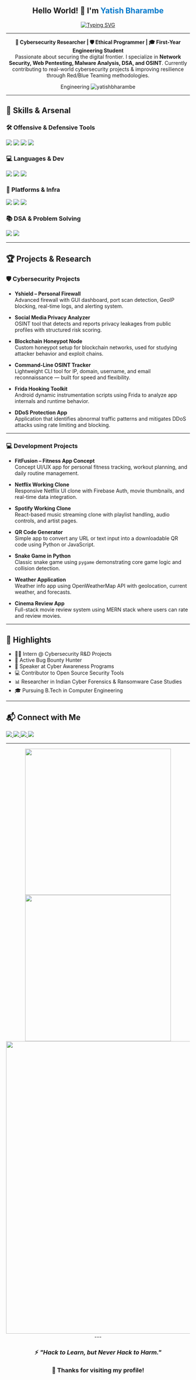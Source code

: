 <h2 align="center">
  Hello World! 👋  
  I'm <span style="color:#007acc"><strong>Yatish Bharambe</strong></span>
</h2>

<div align="center">
  <a href="https://git.io/typing-svg">
    <img src="https://readme-typing-svg.demolab.com?font=Fira+Code&pause=500&center=true&vCenter=true&width=450&lines= Cybersecurity+Engineer+%7C+Ethical+Hacker;DSA+Lover+%7C+C%2B%2B+%7C+Java+Ninja;Cyber+Forensics+%7C+Network+Defense;Bug+Bounty+%7C+Malware+Analysis;Always+Learning+%7C+Always+Defending+%F0%9F%95%B6%EF%B8%8F" alt="Typing SVG" />
  </a>
</div>

---

<p align="center">
  <strong>🔐 Cybersecurity Researcher | 🛡️ Ethical Programmer | 🎓 First-Year Engineering Student</strong><br>
  Passionate about securing the digital frontier. I specialize in <strong>Network Security, Web Pentesting, Malware Analysis, DSA, and OSINT</strong>.  
  Currently contributing to real-world cybersecurity projects & improving resilience through Red/Blue Teaming methodologies.
</p>

<p align="center"> Engineering
  <img src="https://komarev.com/ghpvc/?username=yatishbharambe&label=Profile%20Views&color=0e75b6&style=flat" alt="yatishbharambe" /> 
</p>

---

## 🧠 Skills & Arsenal
<p align="left">

### 🛠️ Offensive & Defensive Tools
<img src="https://img.shields.io/badge/Tools-Burp%20Suite%20Pro|Nmap|Metasploit|Wireshark|Frida-lightgrey" />
<img src="https://img.shields.io/badge/Frameworks-OWASP%20Top%2010|MITRE%20ATT%26CK-red" />
<img src="https://img.shields.io/badge/Reverse%20Engineering-Ghidra|x64dbg|Radare2-blue" />
<img src="https://img.shields.io/badge/OSINT-Photon|theHarvester|Sherlock|Holehe-brightgreen" />

### 💻 Languages & Dev
<img src="https://img.shields.io/badge/Programming-C%2B%2B|Java|Python-important" />
<img src="https://img.shields.io/badge/Scripting-Bash|PowerShell|Batch-blueviolet" />
<img src="https://img.shields.io/badge/Backend-Flask|Node.js|Firebase-yellow" />

### 🧰 Platforms & Infra
<img src="https://img.shields.io/badge/OS-ParrotOS|Kali|Ubuntu|Windows-blue" />
<img src="https://img.shields.io/badge/Networking-Firewalls|IDS%2FIPS|VPN|Proxy%20Chains-lightgrey" />
<img src="https://img.shields.io/badge/Cloud-GCP|AWS%20Basics|Docker-green" />

### 📚 DSA & Problem Solving
<img src="https://img.shields.io/badge/Practice-LeetCode|Codeforces|GFG|Striver%20Sheet-orange" />
<img src="https://img.shields.io/badge/Language-C%2B%2B%20(Primary)-informational" />

</p>

---

## 🏆 Projects & Research

### 🛡️ Cybersecurity Projects
- **Yshield – Personal Firewall**  
  Advanced firewall with GUI dashboard, port scan detection, GeoIP blocking, real-time logs, and alerting system.

- **Social Media Privacy Analyzer**  
  OSINT tool that detects and reports privacy leakages from public profiles with structured risk scoring.

- **Blockchain Honeypot Node**  
  Custom honeypot setup for blockchain networks, used for studying attacker behavior and exploit chains.

- **Command-Line OSINT Tracker**  
  Lightweight CLI tool for IP, domain, username, and email reconnaissance — built for speed and flexibility.

- **Frida Hooking Toolkit**  
  Android dynamic instrumentation scripts using Frida to analyze app internals and runtime behavior.

- **DDoS Protection App**  
  Application that identifies abnormal traffic patterns and mitigates DDoS attacks using rate limiting and blocking.

---

### 💻 Development Projects
- **FitFusion – Fitness App Concept**  
  Concept UI/UX app for personal fitness tracking, workout planning, and daily routine management.

- **Netflix Working Clone**  
  Responsive Netflix UI clone with Firebase Auth, movie thumbnails, and real-time data integration.

- **Spotify Working Clone**  
  React-based music streaming clone with playlist handling, audio controls, and artist pages.

- **QR Code Generator**  
  Simple app to convert any URL or text input into a downloadable QR code using Python or JavaScript.

- **Snake Game in Python**  
  Classic snake game using `pygame` demonstrating core game logic and collision detection.

- **Weather Application**  
  Weather info app using OpenWeatherMap API with geolocation, current weather, and forecasts.

- **Cinema Review App**  
  Full-stack movie review system using MERN stack where users can rate and review movies.

---

## 📌 Highlights
- 👨‍💻 Intern @ Cybersecurity R&D Projects  
- 🐞 Active Bug Bounty Hunter  
- 💬 Speaker at Cyber Awareness Programs  
- 💻 Contributor to Open Source Security Tools  
- 📊 Researcher in Indian Cyber Forensics & Ransomware Case Studies  
- 🎓 Pursuing B.Tech in Computer Engineering

---

## 📬 Connect with Me

<p align="left">
  <a href="https://www.linkedin.com/in/yatish-bharambe-050197330?utm_source=share&utm_campaign=share_via&utm_content=profile&utm_medium=android_app" target="_blank">
    <img src="https://img.shields.io/badge/LinkedIn-0077B5?style=for-the-badge&logo=linkedin&logoColor=white" />
  </a>
  <a href="mailto: yatishbharambe@gfgcoe.ac.in">
    <img src="https://img.shields.io/badge/Email-D14836?style=for-the-badge&logo=gmail&logoColor=white" />
  </a>
  <a href="https://x.com/Yatish_Cyber">
    <img src="https://img.shields.io/badge/X_(Twitter)-000000?style=for-the-badge&logo=x&logoColor=white" />
  </a>
  <a href="https://github.com/yatish-debug">
    <img src="https://img.shields.io/badge/GitHub-333?style=for-the-badge&logo=github&logoColor=white" />
  </a>
</p>

---

<div align="center">
  <img src="https://github-readme-stats.vercel.app/api?username=yatish-debug&show_icons=true&theme=radical" width="400"/>  
  <img src="https://github-readme-streak-stats.herokuapp.com/?user=yatish-debug&theme=radical" width="400"/>
  <br/>
  <img src="https://github-readme-activity-graph.cyclic.app/graph?username=yatish-debug&theme=radical" width="800"/>
---

### ⚡ *"Hack to Learn, but Never Hack to Harm."*  
### 🙌 Thanks for visiting my profile!
